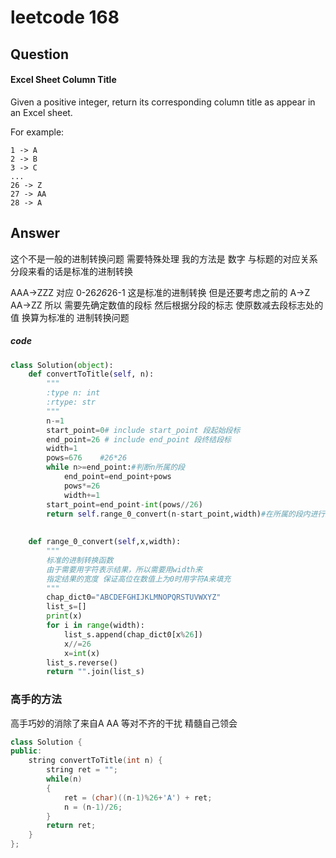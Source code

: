 # leetcode 168
## Question
#### Excel Sheet Column Title
Given a positive integer, return its corresponding column title as appear in an Excel sheet.

For example:

    1 -> A
    2 -> B
    3 -> C
    ...
    26 -> Z
    27 -> AA
    28 -> A

## Answer
这个不是一般的进制转换问题
需要特殊处理
我的方法是
数字 与标题的对应关系分段来看的话是标准的进制转换

AAA->ZZZ 对应 0-26*26*26-1  这是标准的进制转换
但是还要考虑之前的 
A->Z  AA->ZZ
所以 需要先确定数值的段标 然后根据分段的标志 使原数减去段标志处的值 换算为标准的 进制转换问题

##### code
```Python
class Solution(object):
    def convertToTitle(self, n):
        """
        :type n: int
        :rtype: str
        """
        n-=1
        start_point=0# include start_point 段起始段标
        end_point=26 # include end_point 段终结段标
        width=1
        pows=676    #26*26
        while n>=end_point:#判断n所属的段
            end_point=end_point+pows
            pows*=26
            width+=1
        start_point=end_point-int(pows//26)  
        return self.range_0_convert(n-start_point,width)#在所属的段内进行进制转换                 
        
    
    def range_0_convert(self,x,width):
        """
        标准的进制转换函数
        由于需要用字符表示结果，所以需要用width来
        指定结果的宽度 保证高位在数值上为0时用字符A来填充
        """
        chap_dict0="ABCDEFGHIJKLMNOPQRSTUVWXYZ"
        list_s=[]
        print(x)
        for i in range(width):
            list_s.append(chap_dict0[x%26])
            x//=26
            x=int(x)
        list_s.reverse()
        return "".join(list_s)
```

### 高手的方法
高手巧妙的消除了来自A AA 等对不齐的干扰
精髓自己领会

```Cpp
class Solution {
public:
    string convertToTitle(int n) {
        string ret = "";
        while(n)
        {
            ret = (char)((n-1)%26+'A') + ret;
            n = (n-1)/26;
        }
        return ret;
    }
};
```
